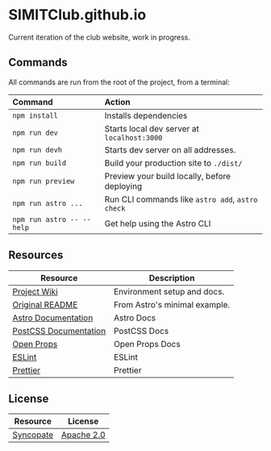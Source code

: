 # SIMITClub.github.io

Current iteration of the club website, work in progress.

## Commands

All commands are run from the root of the project, from a terminal:

| Command                   | Action                                           |
| :------------------------ | :----------------------------------------------- |
| `npm install`             | Installs dependencies                            |
| `npm run dev`             | Starts local dev server at `localhost:3000`      |
| `npm run devh`            | Starts dev server on all addresses.              |
| `npm run build`           | Build your production site to `./dist/`          |
| `npm run preview`         | Preview your build locally, before deploying     |
| `npm run astro ...`       | Run CLI commands like `astro add`, `astro check` |
| `npm run astro -- --help` | Get help using the Astro CLI                     |

## Resources

| Resource                | Description                   |
|-------------------------| ----------------------------- |
| [Project Wiki]          | Environment setup and docs.   |
| [Original README]       | From Astro's minimal example. |
| [Astro Documentation]   | Astro Docs                    |
| [PostCSS Documentation] | PostCSS Docs                  |
| [Open Props]            | Open Props Docs               |
| [ESLint]                | ESLint                        |
| [Prettier]              | Prettier                      |

[Project Wiki]: https://github.com/SIMITClub/simitclub.github.io/wiki
[Original README]: https://github.com/withastro/astro/tree/main/examples/minimal#readme
[Astro Documentation]: https://docs.astro.build/
[PostCSS Documentation]: https://postcss.org/docs/
[Open Props]: https://open-props.style/
[ESLint]: https://ota-meshi.github.io/eslint-plugin-astro/user-guide/
[Prettier]: https://docs.astro.build/en/editor-setup/#prettier

## License

| Resource    | License                         |
| ----------- | ------------------------------- |
| [Syncopate] | [Apache 2.0][Syncopate-License] |

[Syncopate]: https://fonts.google.com/specimen/Syncopate/about
[Syncopate-License]: https://www.apache.org/licenses/LICENSE-2.0.txt
